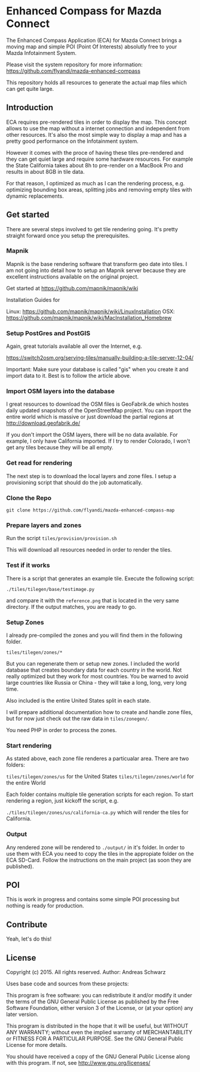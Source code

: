 Enhanced Compass for Mazda Connect
=============

The Enhanced Compass Application (ECA) for Mazda Connect brings a moving map and simple POI (Point Of Interests) absolutly free to your Mazda Infotainment System.

Please visit the system repository for more information: https://github.com/flyandi/mazda-enhanced-compass

This repository holds all resources to generate the actual map files which can get quite large.


## Introduction

ECA requires pre-rendered tiles in order to display the map. This concept allows to use the map without a internet connection and independent from other resources. It's also the most simple way to display a map and has a pretty good performance on the Infotainment system.

However it comes with the proce of having these tiles pre-rendered and they can get quiet large and require some hardware resources. For example the State California takes about 8h to pre-render on a MacBook Pro and results in about 8GB in tile data.

For that reason, I optimized as much as I can the rendering process, e.g. optimizing bounding box areas, splitting jobs and removing empty tiles with dynamic replacements.


## Get started

There are several steps involved to get tile rendering going. It's pretty straight forward once you setup the prerequisites. 


### Mapnik 

Mapnik is the base rendering software that transform geo date into tiles. I am not going into detail how to setup an Mapnik server because they are excellent instructions available on the original project.

Get started at https://github.com/mapnik/mapnik/wiki

Installation Guides for 

Linux: https://github.com/mapnik/mapnik/wiki/LinuxInstallation
OSX: https://github.com/mapnik/mapnik/wiki/MacInstallation_Homebrew


### Setup PostGres and PostGIS

Again, great tutorials available all over the Internet, e.g.

https://switch2osm.org/serving-tiles/manually-building-a-tile-server-12-04/

Important: Make sure your database is called "gis" when you create it and import data to it. Best is to follow the article above.


### Import OSM layers into the database

I great resources to download the OSM files is GeoFabrik.de which hostes daily updated snapshots of the OpenStreetMap project. You can import the entire world which is massive or just download the partial regions at http://download.geofabrik.de/

If you don't import the OSM layers, there will be no data available. For example, I only have California imported. If I try to render Colorado, I won't get any tiles because they will be all empty.


### Get read for rendering

The next step is to download the local layers and zone files. I setup a provisioning script that should do the job automatically.


### Clone the Repo

```shell
git clone https://github.com/flyandi/mazda-enhanced-compass-map
````


### Prepare layers and zones

Run the script ```tiles/provision/provision.sh``` 

This will download all resources needed in order to render the tiles.


### Test if it works

There is a script that generates an example tile. Execute the following script:

```./tiles/tilegen/base/testimage.py```

and compare it with the ```reference.png``` that is located in the very same directory. If the output matches, you are ready to go.


### Setup Zones

I already pre-compiled the zones and you will find them in the following folder.

```tiles/tilegen/zones/*```

But you can regenerate them or setup new zones. I included the world database that creates boundary data for each country in the world. Not really optimized but they work for most countries. You be warned to avoid large countries like Russia or China - they will take a long, long, very long time. 

Also included is the entire United States split in each state. 

I will prepare additional documentation how to create and handle zone files, but for now just check out the raw data in ```tiles/zonegen/```.

You need PHP in order to process the zones.


### Start rendering

As stated above, each zone file renderes a particualar area. There are two folders:

```tiles/tilegen/zones/us``` for the United States
```tiles/tilegen/zones/world``` for the entire World

Each folder contains multiple tile generation scripts for each region. To start rendering a region, just kickoff the script, e.g.

```./tiles/tilegen/zones/us/california-ca.py``` which will render the tiles for California.


### Output 

Any rendered zone will be rendered to ```./output/``` in it's folder. In order to use them with ECA you need to copy the tiles in the appropiate folder on the ECA SD-Card. Follow the instructions on the main project (as soon they are published).


## POI

This is work in progress and contains some simple POI processing but nothing is ready for production. 


## Contribute 

Yeah, let's do this!


## License

Copyright (c) 2015.  All rights reserved.
Author: Andreas Schwarz

Uses base code and sources from these projects:

This program is free software: you can redistribute it and/or modify
it under the terms of the GNU General Public License as published by
the Free Software Foundation, either version 3 of the License, or
(at your option) any later version.

This program is distributed in the hope that it will be useful,
but WITHOUT ANY WARRANTY; without even the implied warranty of
MERCHANTABILITY or FITNESS FOR A PARTICULAR PURPOSE. See the
GNU General Public License for more details.

You should have received a copy of the GNU General Public License
along with this program. If not, see <http://www.gnu.org/licenses/>


